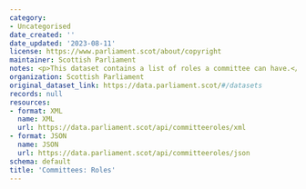```yaml
---
category:
- Uncategorised
date_created: ''
date_updated: '2023-08-11'
license: https://www.parliament.scot/about/copyright
maintainer: Scottish Parliament
notes: <p>This dataset contains a list of roles a committee can have.</p>
organization: Scottish Parliament
original_dataset_link: https://data.parliament.scot/#/datasets
records: null
resources:
- format: XML
  name: XML
  url: https://data.parliament.scot/api/committeeroles/xml
- format: JSON
  name: JSON
  url: https://data.parliament.scot/api/committeeroles/json
schema: default
title: 'Committees: Roles'
---
```

